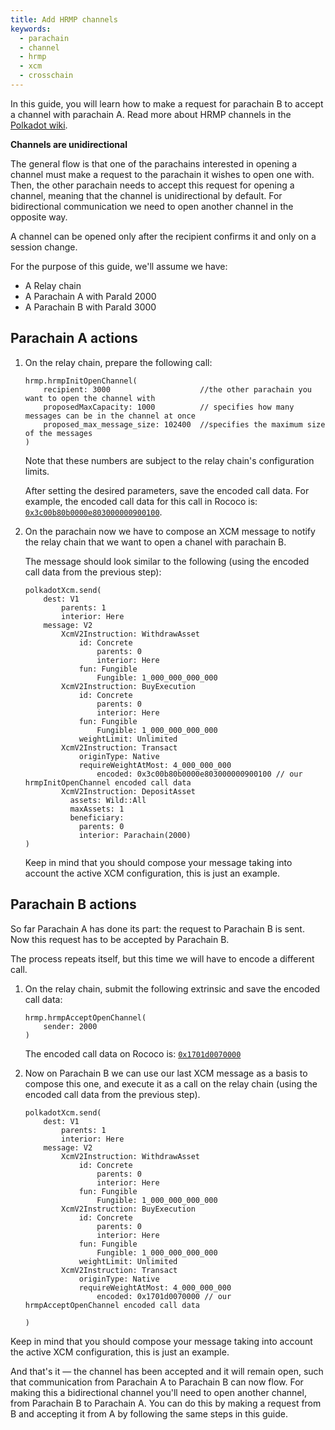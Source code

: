 ```yaml
---
title: Add HRMP channels
keywords:
  - parachain
  - channel
  - hrmp
  - xcm
  - crosschain
---
```


In this guide, you will learn how to make a request for parachain B to accept a channel with parachain A.
Read more about HRMP channels in the [Polkadot wiki](https://wiki.polkadot.network/docs/build-hrmp-channels).

**Channels are unidirectional**

The general flow is that one of the parachains interested in opening a channel must make a request to the parachain it wishes to open one with.
Then, the other parachain needs to accept this request for opening a channel, meaning that the channel is unidirectional by default.
For bidirectional communication we need to open another channel in the opposite way.

A channel can be opened only after the recipient confirms it and only on a session change.

For the purpose of this guide, we'll assume we have:

- A Relay chain
- A Parachain A with ParaId 2000
- A Parachain B with ParaId 3000

## Parachain A actions

1. On the relay chain, prepare the following call:

   ```
   hrmp.hrmpInitOpenChannel(
       recipient: 3000                    //the other parachain you want to open the channel with
       proposedMaxCapacity: 1000          // specifies how many messages can be in the channel at once
       proposed_max_message_size: 102400  //specifies the maximum size of the messages
   )
   ```

   Note that these numbers are subject to the relay chain's configuration limits.

   After setting the desired parameters, save the encoded call data.
   For example, the encoded call data for this call in Rococo is: [`0x3c00b80b0000e803000000900100`](https://polkadot.js.org/apps/?rpc=wss%3A%2F%2Frococo-rpc.polkadot.io#/extrinsics/decode/0x3c00b80b0000e803000000900100).

1. On the parachain now we have to compose an XCM message to notify the relay chain that we want to open a chanel with parachain B.

   The message should look similar to the following (using the encoded call data from the previous step):

   ```
   polkadotXcm.send(
       dest: V1
           parents: 1
           interior: Here
       message: V2
           XcmV2Instruction: WithdrawAsset
               id: Concrete
                   parents: 0
                   interior: Here
               fun: Fungible
                   Fungible: 1_000_000_000_000
           XcmV2Instruction: BuyExecution
               id: Concrete
                   parents: 0
                   interior: Here
               fun: Fungible
                   Fungible: 1_000_000_000_000
               weightLimit: Unlimited
           XcmV2Instruction: Transact
               originType: Native
               requireWeightAtMost: 4_000_000_000
                   encoded: 0x3c00b80b0000e803000000900100 // our hrmpInitOpenChannel encoded call data
           XcmV2Instruction: DepositAsset
             assets: Wild::All
             maxAssets: 1
             beneficiary:
               parents: 0
               interior: Parachain(2000)           
   )
   ```

   Keep in mind that you should compose your message taking into account the active XCM configuration, this is just an example.

## Parachain B actions

So far Parachain A has done its part: the request to Parachain B is sent.
Now this request has to be accepted by Parachain B.

The process repeats itself, but this time we will have to encode a different call.

1. On the relay chain, submit the following extrinsic and save the encoded call data:

   ```
   hrmp.hrmpAcceptOpenChannel(
       sender: 2000
   )
   ```

   The encoded call data on Rococo is: [`0x1701d0070000`](https://polkadot.js.org/apps/?rpc=wss%3A%2F%2Frococo-rpc.polkadot.io#/extrinsics/decode/0x1701d0070000)

1. Now on Parachain B we can use our last XCM message as a basis to compose this one, and execute it as a call on the relay chain (using the encoded call data from the previous step).

   ```
   polkadotXcm.send(
       dest: V1
           parents: 1
           interior: Here
       message: V2
           XcmV2Instruction: WithdrawAsset
               id: Concrete
                   parents: 0
                   interior: Here
               fun: Fungible
                   Fungible: 1_000_000_000_000
           XcmV2Instruction: BuyExecution
               id: Concrete
                   parents: 0
                   interior: Here
               fun: Fungible
                   Fungible: 1_000_000_000_000
               weightLimit: Unlimited
           XcmV2Instruction: Transact
               originType: Native
               requireWeightAtMost: 4_000_000_000
                   encoded: 0x1701d0070000 // our hrmpAcceptOpenChannel encoded call data

   )
   ```

Keep in mind that you should compose your message taking into account the active XCM configuration, this is just an example.

And that's it &mdash; the channel has been accepted and it will remain open, such that communication from Parachain A to Parachain B can now flow.
For making this a bidirectional channel you'll need to open another channel, from Parachain B to Parachain A.
You can do this by making a request from B and accepting it from A by following the same steps in this guide.
